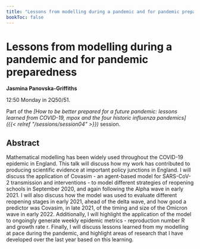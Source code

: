 ```yaml
---
title: "Lessons from modelling during a pandemic and for pandemic preparedness "
bookToc: false
---
```


# Lessons from modelling during a pandemic and for pandemic preparedness 

**Jasmina Panovska-Griffiths**

12:50 Monday in 2Q50/51.

Part of the *[How to be better prepared for a future pandemic: lessons learned from COVID-19, mpox and the four historic influenza pandemics]({{< relref "/sessions/session04" >}})* session.

## Abstract

Mathematical modelling has been widely used throughout the COVID-19 epidemic in England. This talk will discuss how my work has contributed to producing scientific evidence at important policy junctions in England. I will discuss the application of Covasim - an agent-based model for SARS-CoV-2 transmission and interventions - to model different strategies of reopening schools in September 2020, and again following the Alpha wave in early 2021. I will also discuss how the model was used to evaluate different reopening stages in early 2021, ahead of the delta wave, and how good a predictor was Covasim, in late 2021, of the timing and size of the Omicron wave in early 2022. Additionally, I will highlight the application of the model to ongoingly generate weekly epidemic metrics - reproduction number R and growth rate r. Finally, I will discuss lessons learned from my modelling at pace during the pandemic, and highlight areas of research that I have developed over the last year based on this learning.


